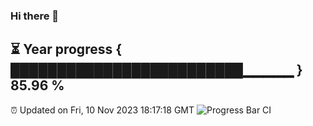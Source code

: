 ### Hi there 👋
⏳ Year progress { █████████████████████████▁▁▁▁▁ } 85.96 %
---
⏰ Updated on Fri, 10 Nov 2023 18:17:18 GMT
![Progress Bar CI](https://github.com/liununu/liununu/workflows/Progress%20Bar%20CI/badge.svg)
